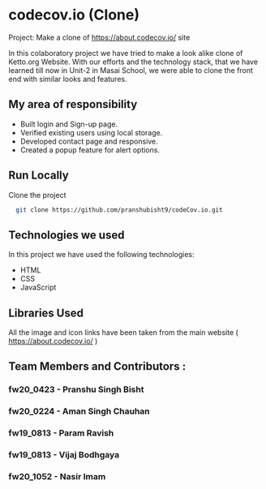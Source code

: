 # codecov.io (Clone)

Project: Make a clone of https://about.codecov.io/ site

In this colaboratory project we have tried to make a look alike clone of Ketto.org Website. With our efforts and the technology stack, that we have learned till now in Unit-2 in Masai School, we were able to clone the front end with similar looks and features.

<!-- About: Ketto is an Online Crowdfunding Platform and Website in India for fundraising of Social, Charity, Movies, Music, Personal and Creative causes. -->

## My area of responsibility

- Built login and Sign-up page.
- Verified existing users using local storage.
- Developed contact page and responsive.
- Created a popup feature for alert options.

## Run Locally

Clone the project

```bash
  git clone https://github.com/pranshubisht9/codeCov.io.git
```

## Technologies we used

In this project we have used the following technologies:

- HTML
- CSS
- JavaScript

## Libraries Used

All the image and icon links have been taken from the main website ( https://about.codecov.io/ )

## Team Members and Contributors :

### fw20_0423 - Pranshu Singh Bisht

### fw20_0224 - Aman Singh Chauhan

### fw19_0813 - Param Ravish

### fw19_0813 - Vijaj Bodhgaya

### fw20_1052 - Nasir Imam






  
